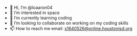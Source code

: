 - 👋 Hi, I’m @loaaron04
- 👀 I’m interested in space
- 🌱 I’m currently learning coding
- 💞️ I’m looking to collaborate on working on my coding skills
- 📫 How to reach me email: s1640526@online.houstonisd.org

<!---
loaaron04/loaaron04 is a ✨ special ✨ repository because its `README.md` (this file) appears on your GitHub profile.
You can click the Preview link to take a look at your changes.
--->
